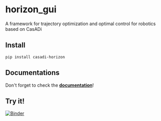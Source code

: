 # horizon_gui
A framework for trajectory optimization and optimal control for robotics based on CasADi

## Install
```pip install casadi-horizon```

## Documentations
Don't forget to check the [**documentation**](https://francescoruscelli.github.io/horizon_gui/)! 

## Try it!
[![Binder](https://mybinder.org/badge_logo.svg)](https://mybinder.org/v2/gh/FrancescoRuscelli/horizon-live/main?urlpath=lab/tree/index.ipynb)

